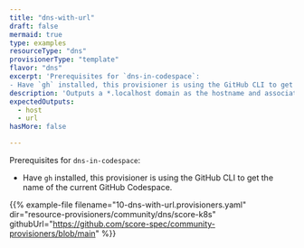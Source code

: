 ```yaml
---
title: "dns-with-url"
draft: false
mermaid: true
type: examples
resourceType: "dns"
provisionerType: "template"
flavor: "dns"
excerpt: 'Prerequisites for `dns-in-codespace`:
- Have `gh` installed, this provisioner is using the GitHub CLI to get the name of the current GitHub Codespace.'
description: 'Outputs a *.localhost domain as the hostname and associated URL in http on port 80'
expectedOutputs: 
  - host
  - url
hasMore: false

---
```


Prerequisites for `dns-in-codespace`:

- Have `gh` installed, this provisioner is using the GitHub CLI to get the name of the current GitHub Codespace.

{{% example-file filename="10-dns-with-url.provisioners.yaml" dir="resource-provisioners/community/dns/score-k8s" githubUrl="https://github.com/score-spec/community-provisioners/blob/main" %}}
